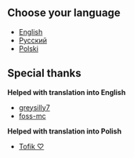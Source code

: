 ## Choose your language
- [English](/english-lang.md)
- [Русский](/russian-lang.md)
- [Polski](/polish-lang.md)

## Special thanks
**Helped with translation into English**
- [greysilly7](https://github.com/greysilly7)
- [foss-mc](https://github.com/foss-mc)

**Helped with translation into Polish**
- [Tofik ♡](https://github.com/Toffikk)